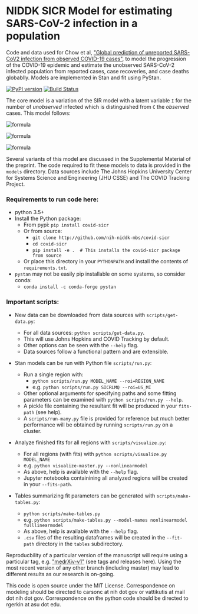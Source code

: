 # NIDDK SICR Model for estimating SARS-CoV-2 infection in a population

Code and data used for Chow et al, ["Global prediction of unreported SARS-CoV2 infection from observed COVID-19 cases"](https://www.medrxiv.org/content/10.1101/2020.04.29.20083485v1), to model the progression of the COVID-19 epidemic and estimate the unobserved SARS-CoV-2 infected population from reported cases, case recoveries, and case deaths globablly.  Models are implemented in Stan and fit using PyStan.  

[![PyPI version](https://badge.fury.io/py/covid-sicr.svg)](https://badge.fury.io/py/covid-sicr)
[![Build Status](https://travis-ci.org/nih-niddk-mbs/covid-sicr.svg?branch=refactor)](https://travis-ci.org/nih-niddk-mbs/covid-sicr)

The core model is a variation of the SIR model with a latent variable `I` for the number of *unobserved* infected which is distinguished from `C` the *observed* cases.  This model follows:

![formula](https://render.githubusercontent.com/render/math?math=\frac{dS}{dt}=-\frac{\beta}{N}S(I%2BqC))

![formula](https://render.githubusercontent.com/render/math?math=\frac{dI}{dt}=\frac{\beta}{N}S(I%2BqC)-\sigma_CI-\sigma_UI)

![formula](https://render.githubusercontent.com/render/math?math=\frac{dC}{dt}=\sigma_CI-\sigma_RC-\sigma_DC)

Several variants of this model are discussed in the Supplemental Material of the preprint.  The code required to fit these models to data is provided in the `models` directory. Data sources include The Johns Hopkins University Center for Systems Science and Engineering (JHU CSSE) and The COVID Tracking Project.

### Requirements to run code here:
- python 3.5+
- Install the Python package:
  - From pypi: `pip install covid-sicr`
  - Or from source:
    - `git clone http://github.com/nih-niddk-mbs/covid-sicr`
    - `cd covid-sicr`
    - `pip install -e .  # This installs the covid-sicr package from source`
  - Or place this directory in your `PYTHONPATH` and install the contents of `requirements.txt`.
- `pystan` may not be easily pip installable on some systems, so consider conda:
  - `conda install -c conda-forge pystan`

### Important scripts:
- New data can be downloaded from data sources with `scripts/get-data.py`:
  - For all data sources: `python scripts/get-data.py`.
  - This will use Johns Hopkins and COVID Tracking by default.  
  - Other options can be seen with the `--help` flag.
  - Data sources follow a functional pattern and are extensible.

- Stan models can be run with Python file `scripts/run.py`:
  - Run a single region with:
    - `python scripts/run.py MODEL_NAME --roi=REGION_NAME`
    - e.g. `python scripts/run.py SICRLMQ --roi=US_MI`
  - Other optional arguments for specifying paths and some fitting parameters can be examined with `python scripts/run.py --help`.
  - A pickle file containing the resultant fit will be produced in your `fits-path` (see help).
  - A `scripts/run-many.py` file is provided for reference but much better performance will be obtained by running `scripts/run.py` on a cluster.

- Analyze finished fits for all regions with `scripts/visualize.py`:
  - For all regions (with fits) with `python scripts/visualize.py MODEL_NAME`
  - e.g. `python visualize-master.py --nonlinearmodel`
  - As above, help is available with the `--help` flag.
  - Jupyter notebooks containining all analyzed regions will be created in your `--fits-path`.

- Tables summarizing fit parameters can be generated with `scripts/make-tables.py`:
  - `python scripts/make-tables.py`
  - e.g. `python scripts/make-tables.py --model-names nonlinearmodel fulllinearmodel`
  - As above, help is available with the `--help` flag.
  - `.csv` files of the resulting dataframes will be created in the `--fit-path` directory in the `tables` subdirectory.

Reproducbility of a particular version of the manuscript will require using a particular tag, e.g. ["medrXiv-v1"](https://github.com/nih-niddk-mbs/covid-sicr/tree/medRxiv-v1) (see tags and releases here).  Using the most recent version of any other branch (including master) may lead to different results as our research is on-going.

This code is open source under the MIT License.
Correspondence on modeling should be directed to carsonc at nih dot gov or vattikutis at mail dot nih dot gov.
Correspondence on the python code should be directed to rgerkin at asu dot edu.
